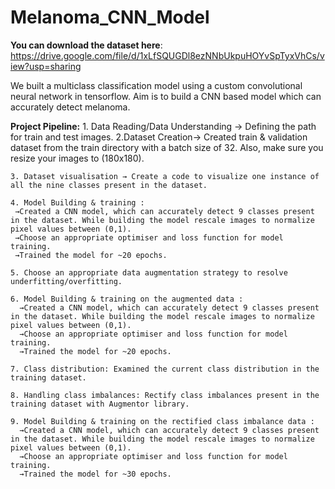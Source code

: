 # Melanoma_CNN_Model
**You can download the dataset here**: https://drive.google.com/file/d/1xLfSQUGDl8ezNNbUkpuHOYvSpTyxVhCs/view?usp=sharing

We built a multiclass classification model using a custom convolutional neural network in tensorflow. 
Aim is to build a CNN based model which can accurately detect melanoma.

**Project Pipeline:**
 	1. Data Reading/Data Understanding → Defining the path for train and test images.
	2.Dataset Creation→ Created train & validation dataset from the train directory with a batch size of 32. Also, make sure you resize your images to (180x180).
	
	3. Dataset visualisation → Create a code to visualize one instance of all the nine classes present in the dataset.
        
	4. Model Building & training : 
	 →Created a CNN model, which can accurately detect 9 classes present in the dataset. While building the model rescale images to normalize pixel values between (0,1).
	 →Choose an appropriate optimiser and loss function for model training.
	 →Trained the model for ~20 epochs.
	 
	5. Choose an appropriate data augmentation strategy to resolve underfitting/overfitting.
	
	6. Model Building & training on the augmented data :
	  →Created a CNN model, which can accurately detect 9 classes present in the dataset. While building the model rescale images to normalize pixel values between (0,1).
	  →Choose an appropriate optimiser and loss function for model training.
	  →Trained the model for ~20 epochs.
	  
	7. Class distribution: Examined the current class distribution in the training dataset.
	
	8. Handling class imbalances: Rectify class imbalances present in the training dataset with Augmentor library.
	
	9. Model Building & training on the rectified class imbalance data :
	  →Created a CNN model, which can accurately detect 9 classes present in the dataset. While building the model rescale images to normalize pixel values between (0,1).
	  →Choose an appropriate optimiser and loss function for model training.
	  →Trained the model for ~30 epochs.
